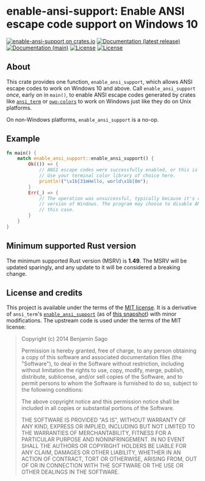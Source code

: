 # enable-ansi-support: Enable ANSI escape code support on Windows 10

[![enable-ansi-support on crates.io](https://img.shields.io/crates/v/enable-ansi-support)](https://crates.io/crates/enable-ansi-support)
[![Documentation (latest release)](https://img.shields.io/badge/docs-latest%20release-brightgreen.svg)](https://docs.rs/enable-ansi-support/)
[![Documentation (main)](https://img.shields.io/badge/documentation-main-purple.svg)](https://sunshowers-code.github.io/enable-ansi-support/rustdoc/enable_ansi_support/)
[![License](https://img.shields.io/badge/license-Apache-green.svg)](LICENSE-APACHE)
[![License](https://img.shields.io/badge/license-MIT-green.svg)](LICENSE)

## About

This crate provides one function, `enable_ansi_support`, which allows ANSI escape codes to work on Windows 10 and above.
Call `enable_ansi_support` *once*, early on in `main()`, to enable ANSI escape codes generated by crates like
[`ansi_term`](https://docs.rs/ansi_term) or [`owo-colors`](https://docs.rs/owo-colors) to work on Windows just like they
do on Unix platforms.

On non-Windows platforms, `enable_ansi_support` is a no-op.

## Example

```rust
fn main() {
    match enable_ansi_support::enable_ansi_support() {
        Ok(()) => {
            // ANSI escape codes were successfully enabled, or this is a non-Windows platform.
            // Use your terminal color library of choice here.
            println!("\x1b[31mHello, world\x1b[0m");
        }
        Err(_) => {
            // The operation was unsuccessful, typically because it's running on an older
            // version of Windows. The program may choose to disable ANSI color code output in
            // this case.
        }
    }
}
```

## Minimum supported Rust version

The minimum supported Rust version (MSRV) is **1.49**. The MSRV will be updated sparingly, and any
update to it will be considered a breaking change.

## License and credits

This project is available under the terms of the [MIT license](LICENSE). It is a derivative of `ansi_term`'s
[`enable_ansi_support`](https://github.com/ogham/rust-ansi-term/blob/master/src/windows.rs)
(as of [this snapshot](https://github.com/ogham/rust-ansi-term/blob/ff7eba98d55ad609c7fcc8c7bb0859b37c7545cc/src/windows.rs))
with minor modifications. The upstream code is used under the terms of the MIT license:

> Copyright (c) 2014 Benjamin Sago
>
> Permission is hereby granted, free of charge, to any person obtaining a copy
> of this software and associated documentation files (the "Software"), to deal
> in the Software without restriction, including without limitation the rights
> to use, copy, modify, merge, publish, distribute, sublicense, and/or sell
> copies of the Software, and to permit persons to whom the Software is
> furnished to do so, subject to the following conditions:
>
> The above copyright notice and this permission notice shall be included in all
> copies or substantial portions of the Software.
> 
> THE SOFTWARE IS PROVIDED "AS IS", WITHOUT WARRANTY OF ANY KIND, EXPRESS OR
> IMPLIED, INCLUDING BUT NOT LIMITED TO THE WARRANTIES OF MERCHANTABILITY,
> FITNESS FOR A PARTICULAR PURPOSE AND NONINFRINGEMENT. IN NO EVENT SHALL THE
> AUTHORS OR COPYRIGHT HOLDERS BE LIABLE FOR ANY CLAIM, DAMAGES OR OTHER
> LIABILITY, WHETHER IN AN ACTION OF CONTRACT, TORT OR OTHERWISE, ARISING FROM,
> OUT OF OR IN CONNECTION WITH THE SOFTWARE OR THE USE OR OTHER DEALINGS IN THE
> SOFTWARE.
